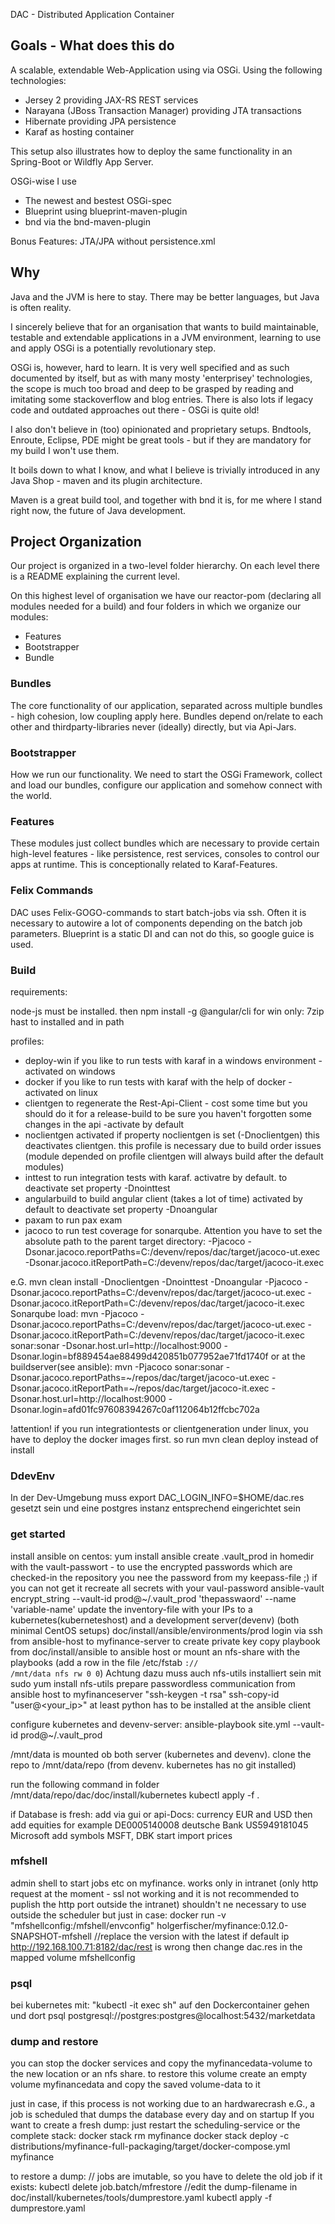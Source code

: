 DAC - Distributed Application Container

## Goals - What does this do ##

A scalable, extendable Web-Application using via OSGi.
Using the following technologies:


- Jersey 2 providing JAX-RS REST services
- Narayana (JBoss Transaction Manager) providing JTA transactions
- Hibernate providing JPA persistence
- Karaf as hosting container

This setup also illustrates how to deploy the same functionality in an Spring-Boot or Wildfly App Server.

OSGi-wise I use

- The newest and bestest OSGi-spec
- Blueprint using blueprint-maven-plugin
- bnd via the bnd-maven-plugin

Bonus Features: 
JTA/JPA without persistence.xml

## Why ##

Java and the JVM is here to stay. There may be better languages, but Java is often reality.

I sincerely believe that for an organisation that wants to build maintainable, testable and extendable applications in a JVM environment, learning to use and apply OSGi is a potentially revolutionary step.

OSGi is, however, hard to learn. It is very well specified and as such documented by itself, but as with many mosty 'enterprisey' technologies, the scope is much too broad and deep to be grasped by reading and imitating some stackoverflow and blog entries. There is also lots if legacy code and outdated approaches out there - OSGi is quite old!

I also don't believe in (too) opinionated and proprietary setups. Bndtools, Enroute, Eclipse, PDE might be great tools - but if they are mandatory for my build I won't use them.

It boils down to what I know, and what I believe is trivially introduced in any Java Shop - maven and its plugin architecture.

Maven is a great build tool, and together with bnd it is, for me where I stand right now, the future of Java development.

## Project Organization ##

Our project is organized in a two-level folder hierarchy. On each level there is a README explaining the current level.

On this highest level of organisation we have our reactor-pom (declaring all modules needed for a build) and four folders in which we organize our modules:

- Features
- Bootstrapper
- Bundle

### Bundles ###

The core functionality of our application, separated across multiple bundles - high cohesion, low coupling apply here.
Bundles depend on/relate to each other and thirdparty-libraries never (ideally) directly, but via Api-Jars.

### Bootstrapper ###

How we run our functionality. We need to start the OSGi Framework, collect and load our bundles, configure our application and somehow connect with the world.

### Features ###

These modules just collect bundles which are necessary to provide certain high-level features - like persistence, rest services, consoles to control our apps at runtime.
This is conceptionally related to Karaf-Features.

### Felix Commands ###

DAC uses Felix-GOGO-commands to start batch-jobs via ssh. Often it is necessary to autowire a lot of components depending on the batch job parameters. 
Blueprint is a static DI and can not do this, so google guice is used.


### Build ###

requirements:

node-js must be installed. then npm install -g @angular/cli
for win only: 7zip hast to installed and in path

profiles: 
- deploy-win if you like to run tests with karaf in a windows environment - activated on windows
- docker if you like to run tests with karaf with the help of docker - activated on linux
- clientgen to regenerate the Rest-Api-Client - cost some time 
    but you should do it for a release-build to be sure you haven't forgotten some changes in the api -activate by default
- noclientgen activated if property noclientgen is set (-Dnoclientgen) this deactivates clientgen. this profile is necessary due to build order issues
 (module depended on profile clientgen will always build after the default modules) 
- inttest to run integration tests with karaf. activatre by default. to deactivate set property -Dnointtest
- angularbuild to build angular client (takes a lot of time) activated by default to deactivate set property -Dnoangular
- paxam to run pax exam
- jacoco  to run test coverage for sonarqube. Attention you have to set the absolute path to the parent target directory: -Pjacoco -Dsonar.jacoco.reportPaths=C:/devenv/repos/dac/target/jacoco-ut.exec -Dsonar.jacoco.itReportPath=C:/devenv/repos/dac/target/jacoco-it.exec 

e.G. 
mvn clean install -Dnoclientgen -Dnointtest -Dnoangular -Pjacoco -Dsonar.jacoco.reportPaths=C:/devenv/repos/dac/target/jacoco-ut.exec -Dsonar.jacoco.itReportPath=C:/devenv/repos/dac/target/jacoco-it.exec 
Sonarqube load: mvn -Pjacoco -Dsonar.jacoco.reportPaths=C:/devenv/repos/dac/target/jacoco-ut.exec -Dsonar.jacoco.itReportPath=C:/devenv/repos/dac/target/jacoco-it.exec  sonar:sonar -Dsonar.host.url=http://localhost:9000 -Dsonar.login=bf889454ae88499d420851b077952ae71fd1740f
or at the buildserver(see ansible): mvn -Pjacoco sonar:sonar -Dsonar.jacoco.reportPaths=~/repos/dac/target/jacoco-ut.exec -Dsonar.jacoco.itReportPath=~/repos/dac/target/jacoco-it.exec -Dsonar.host.url=http://localhost:9000 -Dsonar.login=afd01fc97608394267c0af112064b12ffcbc702a

!attention! if you run integrationtests or clientgeneration under linux, you have to deploy the docker images first. so run mvn clean deploy instead of install

### DdevEnv ###

In der Dev-Umgebung muss export DAC_LOGIN_INFO=$HOME/dac.res gesetzt sein und eine postgres instanz entsprechend eingerichtet sein

### get started ###

install ansible on centos:
yum install ansible
create .vault_prod in homedir with the vault-passwort - to use the encrypted passwords which are checked-in the repository you nee the password from my keepass-file ;) if you can not get it recreate all secrets with your vaul-password  ansible-vault encrypt_string --vault-id prod@~/.vault_prod 'thepasswaord' --name 'variable-name'
update the inventory-file with your IPs to a kubernetes(kuberneteshost) and a development server(devenv) (both minimal CentOS setups) doc/install/ansible/environments/prod
login via ssh from ansible-host to myfinance-server to create private key
copy playbook from doc/install/ansible to ansible host or mount an nfs-share with the playbooks (add a row in the file /etc/fstab <code><ip>://<path> /mnt/data nfs rw 0 0</code>) Achtung dazu muss auch nfs-utils installiert sein mit sudo yum install nfs-utils
prepare passwordless communication from ansible host to myfinanceserver "ssh-keygen -t rsa" ssh-copy-id "user@<your_ip>"
at least python has to be installed at the ansible client 

configure kubernetes and devenv-server: ansible-playbook site.yml --vault-id prod@~/.vault_prod

/mnt/data is mounted ob both server (kubernetes and devenv). clone the repo to /mnt/data/repo (from devenv. kubernetes has no git installed)

run the following command in folder /mnt/data/repo/dac/doc/install/kubernetes
kubectl apply -f .


if Database is fresh: add via gui or api-Docs: currency EUR and USD
then add equities for example DE0005140008 deutsche Bank
                              US5949181045 Microsoft
                              add symbols MSFT, DBK
                              start import prices
                              
### mfshell ###                              

admin shell to start jobs etc on myfinance. works only in intranet 
(only http request at the moment - ssl not working and it is not recommended to puplish the http port outside the intranet)
shouldn't ne necessary to use outside the scheduler but just in case:
docker run -v "mfshellconfig:/mfshell/envconfig" holgerfischer/myfinance:0.12.0-SNAPSHOT-mfshell //replace the version with the latest
if default ip http://192.168.100.71:8182/dac/rest is wrong then change dac.res in the mapped volume mfshellconfig

### psql ###


bei kubernetes mit: "kubectl -it exec <podname> sh" auf den Dockercontainer gehen und dort psql postgresql://postgres:postgres@localhost:5432/marketdata

### dump and restore ###

you can stop the docker services and copy the myfinancedata-volume to the new location or an nfs share.
to restore this volume create an empty volume myfinancedata and copy the saved volume-data to it

just in case, if this process is not working due to an hardwarecrash e.G., a job is scheduled that dumps the database every day and on startup
If you want to create a fresh dump: just restart the scheduling-service or the complete stack:
docker stack rm myfinance
docker stack deploy -c distributions/myfinance-full-packaging/target/docker-compose.yml myfinance

to restore a dump:
// jobs are imutable, so you have to delete the old job if it exists:
kubectl delete job.batch/mfrestore
//edit the dump-filename in  doc/install/kubernetes/tools/dumprestore.yaml
kubectl apply -f dumprestore.yaml

 

